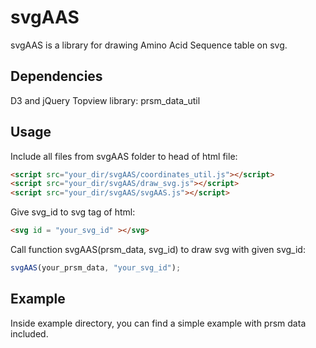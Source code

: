 # svgAAS

svgAAS is a library for drawing Amino Acid Sequence table on svg.

## Dependencies

D3 and jQuery
Topview library: prsm_data_util

## Usage

Include all files from svgAAS folder to head of html file:
```html
<script src="your_dir/svgAAS/coordinates_util.js"></script>
<script src="your_dir/svgAAS/draw_svg.js"></script>
<script src="your_dir/svgAAS/svgAAS.js"></script>
```

Give svg_id to svg tag of html:
```html
<svg id = "your_svg_id" ></svg>
```

Call function svgAAS(prsm_data, svg_id) to draw svg with given svg_id:
```javascript
svgAAS(your_prsm_data, "your_svg_id");
```

## Example

Inside example directory, you can find a simple example with prsm data included.
